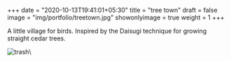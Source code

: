 +++
date = "2020-10-13T19:41:01+05:30"
title = "tree town"
draft = false
image = "img/portfolio/treetown.jpg"
showonlyimage = true
weight = 1
+++

A little village for birds. Inspired by the Daisugi technique for growing straight cedar trees.

![trash](/img/portfolio/treetown.jpg)\
